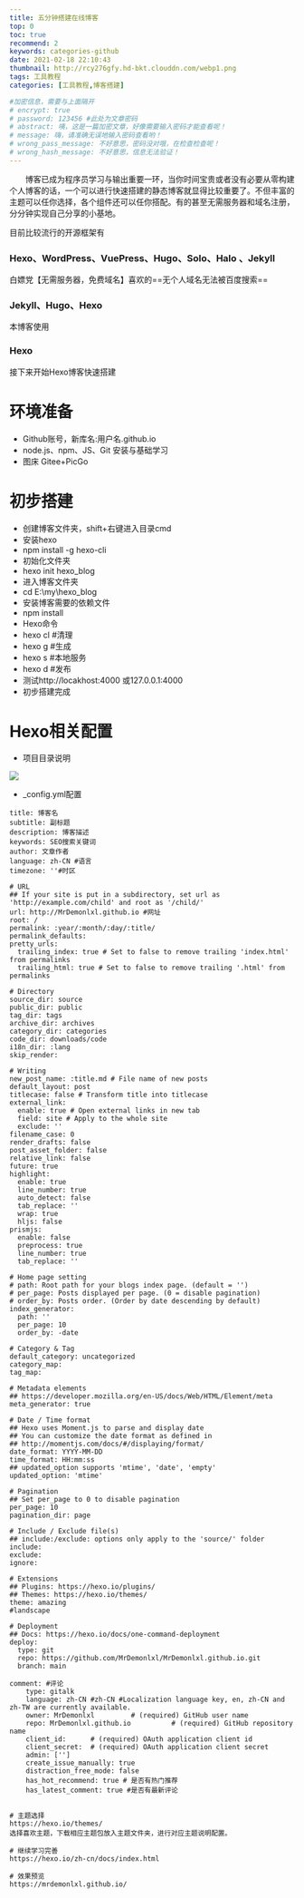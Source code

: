 ```yaml
---
title: 五分钟搭建在线博客
top: 0   
toc: true
recommend: 2 
keywords: categories-github
date: 2021-02-18 22:10:43
thumbnail: http://rcy276gfy.hd-bkt.clouddn.com/webp1.png
tags: 工具教程
categories: [工具教程,博客搭建]

#加密信息，需要与上面隔开
# encrypt: true
# password: 123456 #此处为文章密码
# abstract: 咦，这是一篇加密文章，好像需要输入密码才能查看呢！
# message: 嗨，请准确无误地输入密码查看哟！
# wrong_pass_message: 不好意思，密码没对哦，在检查检查呢！
# wrong_hash_message: 不好意思，信息无法验证！
---
```


&emsp;&emsp;博客已成为程序员学习与输出重要一环，当你时间宝贵或者没有必要从零构建个人博客的话，一个可以进行快速搭建的静态博客就显得比较重要了。不但丰富的主题可以任你选择，各个组件还可以任你搭配。有的甚至无需服务器和域名注册，分分钟实现自己分享的小基地。  
<!-- more -->
目前比较流行的开源框架有 
### Hexo、WordPress、VuePress、Hugo、Solo、Halo 、Jekyll
白嫖党【无需服务器，免费域名】喜欢的==无个人域名无法被百度搜索==
### Jekyll、Hugo、Hexo
本博客使用
### Hexo
接下来开始Hexo博客快速搭建

# 环境准备
- Github账号，新库名:用户名.github.io
- node.js、npm、JS、Git 安装与基础学习
- 图床 Gitee+PicGo  

# 初步搭建
- 创建博客文件夹，shift+右键进入目录cmd
- 安装hexo
- npm install -g hexo-cli
- 初始化文件夹
- hexo init hexo_blog 
- 进入博客文件夹
- cd E:\my\hexo_blog
- 安装博客需要的依赖文件
- npm install  
- Hexo命令
- hexo cl	#清理
- hexo g	#生成
- hexo s	#本地服务 
- hexo d	#发布
- 测试http://locakhost:4000  或127.0.0.1:4000 
- 初步搭建完成  

# Hexo相关配置
- 项目目录说明
<img src='http://rcy276gfy.hd-bkt.clouddn.com/Hexo目录说明.png'/>

- _config.yml配置
```
title: 博客名
subtitle: 副标题
description: 博客描述
keywords: SEO搜索关键词
author: 文章作者
language: zh-CN #语言
timezone: ''#时区

# URL
## If your site is put in a subdirectory, set url as 'http://example.com/child' and root as '/child/'
url: http://MrDemonlxl.github.io #网址
root: /
permalink: :year/:month/:day/:title/
permalink_defaults:
pretty_urls:
  trailing_index: true # Set to false to remove trailing 'index.html' from permalinks
  trailing_html: true # Set to false to remove trailing '.html' from permalinks

# Directory
source_dir: source
public_dir: public
tag_dir: tags
archive_dir: archives
category_dir: categories
code_dir: downloads/code
i18n_dir: :lang
skip_render:

# Writing
new_post_name: :title.md # File name of new posts
default_layout: post
titlecase: false # Transform title into titlecase
external_link:
  enable: true # Open external links in new tab
  field: site # Apply to the whole site
  exclude: ''
filename_case: 0
render_drafts: false
post_asset_folder: false
relative_link: false
future: true
highlight:
  enable: true
  line_number: true
  auto_detect: false
  tab_replace: ''
  wrap: true
  hljs: false
prismjs:
  enable: false
  preprocess: true
  line_number: true
  tab_replace: ''

# Home page setting
# path: Root path for your blogs index page. (default = '')
# per_page: Posts displayed per page. (0 = disable pagination)
# order_by: Posts order. (Order by date descending by default)
index_generator:
  path: ''
  per_page: 10
  order_by: -date

# Category & Tag
default_category: uncategorized
category_map:
tag_map:

# Metadata elements
## https://developer.mozilla.org/en-US/docs/Web/HTML/Element/meta
meta_generator: true

# Date / Time format
## Hexo uses Moment.js to parse and display date
## You can customize the date format as defined in
## http://momentjs.com/docs/#/displaying/format/
date_format: YYYY-MM-DD
time_format: HH:mm:ss
## updated_option supports 'mtime', 'date', 'empty'
updated_option: 'mtime'

# Pagination
## Set per_page to 0 to disable pagination
per_page: 10
pagination_dir: page

# Include / Exclude file(s)
## include:/exclude: options only apply to the 'source/' folder
include:
exclude:
ignore:

# Extensions
## Plugins: https://hexo.io/plugins/
## Themes: https://hexo.io/themes/
theme: amazing
#landscape

# Deployment
## Docs: https://hexo.io/docs/one-command-deployment
deploy:
  type: git
  repo: https://github.com/MrDemonlxl/MrDemonlxl.github.io.git
  branch: main

comment: #评论
    type: gitalk 
    language: zh-CN #zh-CN #Localization language key, en, zh-CN and zh-TW are currently available.
    owner: MrDemonlxl         # (required) GitHub user name
    repo: MrDemonlxl.github.io          # (required) GitHub repository name
    client_id:      # (required) OAuth application client id
    client_secret:  # (required) OAuth application client secret
    admin: ['']
    create_issue_manually: true
    distraction_free_mode: false
    has_hot_recommend: true # 是否有热门推荐
    has_latest_comment: true #是否有最新评论
```
```  

# 主题选择
https://hexo.io/themes/
选择喜欢主题，下载相应主题包放入主题文件夹，进行对应主题说明配置。  

# 继续学习完善
https://hexo.io/zh-cn/docs/index.html  

# 效果预览
https://mrdemonlxl.github.io/